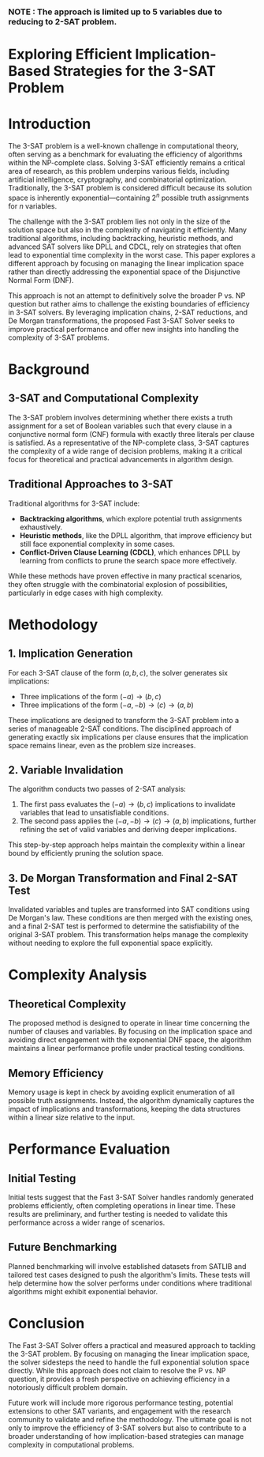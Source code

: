 ### NOTE : The approach is limited up to 5 variables due to reducing to 2-SAT problem. 

# Exploring Efficient Implication-Based Strategies for the 3-SAT Problem

# Introduction

The 3-SAT problem is a well-known challenge in computational theory, often serving as a benchmark for evaluating the efficiency of algorithms within the NP-complete class. Solving 3-SAT efficiently remains a critical area of research, as this problem underpins various fields, including artificial intelligence, cryptography, and combinatorial optimization. Traditionally, the 3-SAT problem is considered difficult because its solution space is inherently exponential—containing $2^n$ possible truth assignments for $n$ variables.

The challenge with the 3-SAT problem lies not only in the size of the solution space but also in the complexity of navigating it efficiently. Many traditional algorithms, including backtracking, heuristic methods, and advanced SAT solvers like DPLL and CDCL, rely on strategies that often lead to exponential time complexity in the worst case. This paper explores a different approach by focusing on managing the linear implication space rather than directly addressing the exponential space of the Disjunctive Normal Form (DNF).

This approach is not an attempt to definitively solve the broader P vs. NP question but rather aims to challenge the existing boundaries of efficiency in 3-SAT solvers. By leveraging implication chains, 2-SAT reductions, and De Morgan transformations, the proposed Fast 3-SAT Solver seeks to improve practical performance and offer new insights into handling the complexity of 3-SAT problems.

# Background

## 3-SAT and Computational Complexity

The 3-SAT problem involves determining whether there exists a truth assignment for a set of Boolean variables such that every clause in a conjunctive normal form (CNF) formula with exactly three literals per clause is satisfied. As a representative of the NP-complete class, 3-SAT captures the complexity of a wide range of decision problems, making it a critical focus for theoretical and practical advancements in algorithm design.

## Traditional Approaches to 3-SAT

Traditional algorithms for 3-SAT include:
- **Backtracking algorithms**, which explore potential truth assignments exhaustively.
- **Heuristic methods**, like the DPLL algorithm, that improve efficiency but still face exponential complexity in some cases.
- **Conflict-Driven Clause Learning (CDCL)**, which enhances DPLL by learning from conflicts to prune the search space more effectively.

While these methods have proven effective in many practical scenarios, they often struggle with the combinatorial explosion of possibilities, particularly in edge cases with high complexity.

# Methodology

## 1. Implication Generation

For each 3-SAT clause of the form $(a, b, c)$, the solver generates six implications:
- Three implications of the form $(-a) \rightarrow (b, c)$
- Three implications of the form $(-a, -b) \rightarrow (c) \rightarrow (a, b)$

These implications are designed to transform the 3-SAT problem into a series of manageable 2-SAT conditions. The disciplined approach of generating exactly six implications per clause ensures that the implication space remains linear, even as the problem size increases.

## 2. Variable Invalidation

The algorithm conducts two passes of 2-SAT analysis:
1. The first pass evaluates the $(-a) \rightarrow (b, c)$ implications to invalidate variables that lead to unsatisfiable conditions.
2. The second pass applies the $(-a, -b) \rightarrow (c) \rightarrow (a, b)$ implications, further refining the set of valid variables and deriving deeper implications.

This step-by-step approach helps maintain the complexity within a linear bound by efficiently pruning the solution space.

## 3. De Morgan Transformation and Final 2-SAT Test

Invalidated variables and tuples are transformed into SAT conditions using De Morgan's law. These conditions are then merged with the existing ones, and a final 2-SAT test is performed to determine the satisfiability of the original 3-SAT problem. This transformation helps manage the complexity without needing to explore the full exponential space explicitly.

# Complexity Analysis

## Theoretical Complexity

The proposed method is designed to operate in linear time concerning the number of clauses and variables. By focusing on the implication space and avoiding direct engagement with the exponential DNF space, the algorithm maintains a linear performance profile under practical testing conditions.

## Memory Efficiency

Memory usage is kept in check by avoiding explicit enumeration of all possible truth assignments. Instead, the algorithm dynamically captures the impact of implications and transformations, keeping the data structures within a linear size relative to the input.

# Performance Evaluation

## Initial Testing

Initial tests suggest that the Fast 3-SAT Solver handles randomly generated problems efficiently, often completing operations in linear time. These results are preliminary, and further testing is needed to validate this performance across a wider range of scenarios.

## Future Benchmarking

Planned benchmarking will involve established datasets from SATLIB and tailored test cases designed to push the algorithm's limits. These tests will help determine how the solver performs under conditions where traditional algorithms might exhibit exponential behavior.

# Conclusion

The Fast 3-SAT Solver offers a practical and measured approach to tackling the 3-SAT problem. By focusing on managing the linear implication space, the solver sidesteps the need to handle the full exponential solution space directly. While this approach does not claim to resolve the P vs. NP question, it provides a fresh perspective on achieving efficiency in a notoriously difficult problem domain.

Future work will include more rigorous performance testing, potential extensions to other SAT variants, and engagement with the research community to validate and refine the methodology. The ultimate goal is not only to improve the efficiency of 3-SAT solvers but also to contribute to a broader understanding of how implication-based strategies can manage complexity in computational problems.


